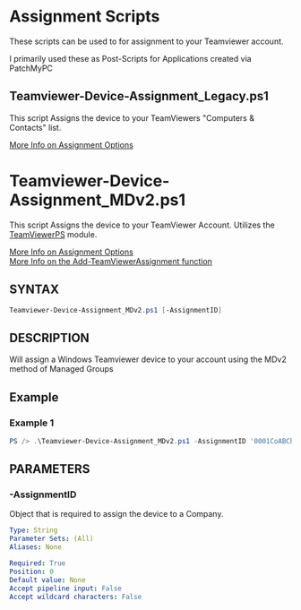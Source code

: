 # Assignment Scripts
These scripts can be used to for assignment to your Teamviewer account.

I primarily used these as Post-Scripts for Applications created via PatchMyPC

## Teamviewer-Device-Assignment_Legacy.ps1
This script Assigns the device to your TeamViewers "Computers & Contacts" list.

[More Info on Assignment Options](https://www.teamviewer.com/en-us/global/support/knowledge-base/teamviewer-classic/deployment/mass-deployment-on-windows-user-guide-legacy/assignment-options-5-6-legacy/)

# Teamviewer-Device-Assignment_MDv2.ps1
This script Assigns the device to your TeamViewer Account. Utilizes the [TeamViewerPS](https://github.com/teamviewer/TeamViewerPS/tree/main) module.

[More Info on Assignment Options](https://www.teamviewer.com/en-us/global/support/knowledge-base/teamviewer-remote/deployment/mass-deployment-user-guide/assign-a-device-via-command-line-8-10/)  
[More Info on the Add-TeamViewerAssignment function](https://github.com/teamviewer/TeamViewerPS/blob/main/Docs/Help/Add-TeamViewerAssignment.md)

## SYNTAX

```powershell
Teamviewer-Device-Assignment_MDv2.ps1 [-AssignmentID]
```

## DESCRIPTION

Will assign a Windows Teamviewer device to your account using the MDv2 method of Managed Groups

## Example

### Example 1

```powershell
PS /> .\Teamviewer-Device-Assignment_MDv2.ps1 -AssignmentID '0001CoABChCiJnyAKf0R7r6'
```

## PARAMETERS

### -AssignmentID

Object that is required to assign the device to a Company.

```yaml
Type: String
Parameter Sets: (All)
Aliases: None

Required: True
Position: 0
Default value: None
Accept pipeline input: False
Accept wildcard characters: False
```